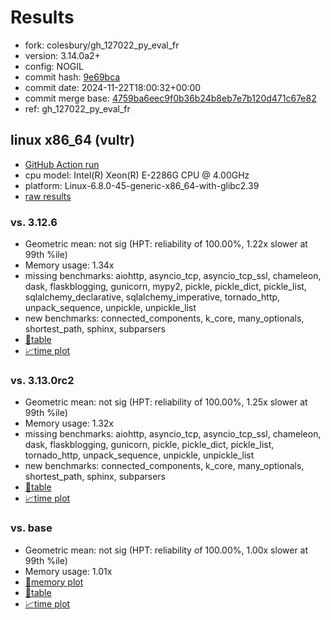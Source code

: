 # Results

- fork: colesbury/gh_127022_py_eval_fr
- version: 3.14.0a2+
- config: NOGIL
- commit hash: [9e69bca](https://github.com/colesbury/cpython/commit/9e69bca)
- commit date: 2024-11-22T18:00:32+00:00
- commit merge base: [4759ba6eec9f0b36b24b8eb7e7b120d471c67e82](https://github.com/python/cpython/commit/4759ba6eec9f0b36b24b8eb7e7b120d471c67e82)
- ref: gh_127022_py_eval_fr

## linux x86_64 (vultr)

- [GitHub Action run](https://github.com/facebookexperimental/free-threading-benchmarking/actions/runs/11977743008)
- cpu model: Intel(R) Xeon(R) E-2286G CPU @ 4.00GHz
- platform: Linux-6.8.0-45-generic-x86_64-with-glibc2.39
- [raw results](bm-20241122-vultr-x86_64-colesbury-gh_127022_py_eval_fr-3.14.0a2%2B-9e69bca.json)

### vs. 3.12.6

- Geometric mean: not sig (HPT: reliability of 100.00%, 1.22x slower at 99th %ile)
- Memory usage: 1.34x
- missing benchmarks: aiohttp, asyncio_tcp, asyncio_tcp_ssl, chameleon, dask, flaskblogging, gunicorn, mypy2, pickle, pickle_dict, pickle_list, sqlalchemy_declarative, sqlalchemy_imperative, tornado_http, unpack_sequence, unpickle, unpickle_list
- new benchmarks: connected_components, k_core, many_optionals, shortest_path, sphinx, subparsers
- [📄table](bm-20241122-vultr-x86_64-colesbury-gh_127022_py_eval_fr-3.14.0a2%2B-9e69bca-vs-3.12.6.md)
- [📈time plot](bm-20241122-vultr-x86_64-colesbury-gh_127022_py_eval_fr-3.14.0a2%2B-9e69bca-vs-3.12.6.svg)

### vs. 3.13.0rc2

- Geometric mean: not sig (HPT: reliability of 100.00%, 1.25x slower at 99th %ile)
- Memory usage: 1.32x
- missing benchmarks: aiohttp, asyncio_tcp, asyncio_tcp_ssl, chameleon, dask, flaskblogging, gunicorn, pickle, pickle_dict, pickle_list, tornado_http, unpack_sequence, unpickle, unpickle_list
- new benchmarks: connected_components, k_core, many_optionals, shortest_path, sphinx, subparsers
- [📄table](bm-20241122-vultr-x86_64-colesbury-gh_127022_py_eval_fr-3.14.0a2%2B-9e69bca-vs-3.13.0rc2.md)
- [📈time plot](bm-20241122-vultr-x86_64-colesbury-gh_127022_py_eval_fr-3.14.0a2%2B-9e69bca-vs-3.13.0rc2.svg)

### vs. base

- Geometric mean: not sig (HPT: reliability of 100.00%, 1.00x slower at 99th %ile)
- Memory usage: 1.01x
- [🧠memory plot](bm-20241122-vultr-x86_64-colesbury-gh_127022_py_eval_fr-3.14.0a2%2B-9e69bca-vs-base-mem.svg)
- [📄table](bm-20241122-vultr-x86_64-colesbury-gh_127022_py_eval_fr-3.14.0a2%2B-9e69bca-vs-base.md)
- [📈time plot](bm-20241122-vultr-x86_64-colesbury-gh_127022_py_eval_fr-3.14.0a2%2B-9e69bca-vs-base.svg)

